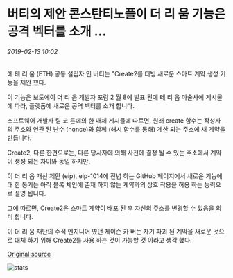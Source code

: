# 버티의 제안 콘스탄티노플이 더 리 움 기능은 공격 벡터를 소개 ...

###### 2019-02-13 10:02

에 테 리 움 (ETH) 공동 설립자 인 버티는 "Create2를 더빙 새로운 스마트 계약 생성 기능을 제안 했다.

이 기능은 보도에이 더 리 움 개발자 포럼 2 월 8에 발표 된에 테 리 움 마술사에 게시물에 따라, 플랫폼에 새로운 공격 벡터를 소개 합니다.

소프트웨어 개발자 팀 코 튼에의 한 매체 게시물에 따르면, 원래 create 함수는 작성자의 주소와 연관 된 난수 (nonce)와 함께 (해시 함수를 통해) 계산 되는 주소에 새 계약을 만듭니다.

Create2, 다른 한편으로는, 다른 당사자에 의해 사전에 결정 될 수 있는 주소에서 계약이 생성 되는 차이와 동일 하지만.

이 더 리 움 개선 제안 (eip), eip-1014에 전념 하는 GitHub 페이지에서 새로운 기능에 대 한 동기는 아직 블록 체인에 존재 하지 않는 계약과의 상호 작용을 허용 하는 능력으로 설명 됩니다.

그에 따르면, Create2은 스마트 계약이 배포 된 후 자신의 주소를 변경할 수 있음을 의미 합니다.

이 더 리 움 재단의 수석 엔지니어 였던 제이슨 카 버는 자기 파괴 된 계약을 새로운 것으로 대체 하기 위해 Create2를 사용 하는 것이 가능할 것 이라고 생각 했다.

[Original source](https://cointelegraph.com/news/buterin-proposed-constantinople-ethereum-feature-allegedly-introduces-attack-vector)

![stats](https://c.statcounter.com/11760860/0/a89fa40b/1/ "stats")